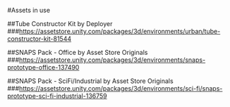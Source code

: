 #Assets in use

##Tube Constructor Kit by Deployer
###https://assetstore.unity.com/packages/3d/environments/urban/tube-constructor-kit-81544

##SNAPS Pack - Office by Asset Store Originals
###https://assetstore.unity.com/packages/3d/environments/snaps-prototype-office-137490

##SNAPS Pack - SciFi/Industrial by Asset Store Originals
###https://assetstore.unity.com/packages/3d/environments/sci-fi/snaps-prototype-sci-fi-industrial-136759